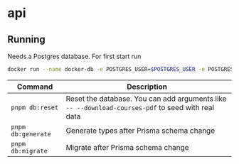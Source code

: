 # api

## Running

Needs a Postgres database. For first start run

```bash
docker run --name docker-db -e POSTGRES_USER=$POSTGRES_USER -e POSTGRES_PASSWORD=$POSTGRES_PASSWORD -p 5432:5432 -v /var/lib/data -d postgres:alpine
```

| Command            | Description                                                                                       |
| ------------------ | ------------------------------------------------------------------------------------------------- |
| `pnpm db:reset`    | Reset the database. You can add arguments like `-- --download-courses-pdf` to seed with real data |
| `pnpm db:generate` | Generate types after Prisma schema change                                                         |
| `pnpm db:migrate`  | Migrate after Prisma schema change                                                                |
